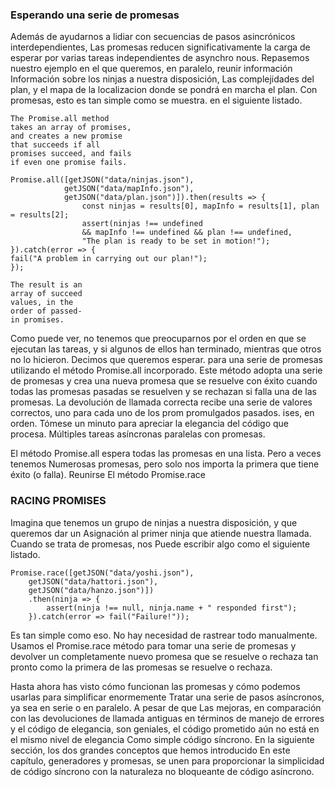 ### Esperando una serie de promesas

Además de ayudarnos a lidiar con secuencias de pasos asincrónicos interdependientes,
Las promesas reducen significativamente la carga de esperar por varias tareas independientes de asynchro nous. 
Repasemos nuestro ejemplo en el que queremos, en paralelo, reunir información
Información sobre los ninjas a nuestra disposición, Las complejidades del plan, y el mapa de la 
localizacion donde se pondrá en marcha el plan. Con promesas, esto es tan simple como se muestra.
en el siguiente listado.

```
The Promise.all method
takes an array of promises,
and creates a new promise
that succeeds if all
promises succeed, and fails
if even one promise fails.

Promise.all([getJSON("data/ninjas.json"),
            getJSON("data/mapInfo.json"),
            getJSON("data/plan.json")]).then(results => {
                const ninjas = results[0], mapInfo = results[1], plan = results[2];
                assert(ninjas !== undefined
                && mapInfo !== undefined && plan !== undefined,
                "The plan is ready to be set in motion!");
}).catch(error => {
fail("A problem in carrying out our plan!");
});

The result is an
array of succeed
values, in the
order of passed-
in promises.

```

Como puede ver, no tenemos que preocuparnos por el orden en que se ejecutan las tareas, y
si algunos de ellos han terminado, mientras que otros no lo hicieron. Decimos que queremos esperar.
para una serie de promesas utilizando el método Promise.all incorporado. Este método
adopta una serie de promesas y crea una nueva promesa que se resuelve con éxito cuando
todas las promesas pasadas se resuelven y se rechazan si falla una de las promesas. 
La devolución de llamada correcta recibe una serie de valores correctos, 
uno para cada uno de los prom promulgados pasados.
ises, en orden. Tómese un minuto para apreciar la elegancia del código que procesa.
Múltiples tareas asíncronas paralelas con promesas.

El método Promise.all espera todas las promesas en una lista. Pero a veces tenemos
Numerosas promesas, pero solo nos importa la primera que tiene éxito (o falla). Reunirse
El método Promise.race

### RACING PROMISES

Imagina que tenemos un grupo de ninjas a nuestra disposición, y que queremos dar un
Asignación al primer ninja que atiende nuestra llamada. Cuando se trata de promesas, nos
Puede escribir algo como el siguiente listado.

```
Promise.race([getJSON("data/yoshi.json"),
    getJSON("data/hattori.json"),
    getJSON("data/hanzo.json")])
    .then(ninja => {
        assert(ninja !== null, ninja.name + " responded first");
    }).catch(error => fail("Failure!"));
```

Es tan simple como eso. No hay necesidad de rastrear todo manualmente. Usamos el
Promise.race método para tomar una serie de promesas y devolver un completamente nuevo
promesa que se resuelve o rechaza tan pronto como la primera de las promesas se resuelve o rechaza.

Hasta ahora has visto cómo funcionan las promesas y cómo podemos usarlas para simplificar enormemente
Tratar una serie de pasos asíncronos, ya sea en serie o en paralelo. 
A pesar de que Las mejoras, en comparación con las devoluciones de llamada antiguas en términos de manejo de errores
y el código de elegancia, son geniales, el código prometido aún no está en el mismo nivel de elegancia
Como simple código síncrono. En la siguiente sección, los dos grandes conceptos que hemos introducido
En este capítulo, generadores y promesas, se unen para proporcionar la simplicidad
de código síncrono con la naturaleza no bloqueante de código asíncrono.